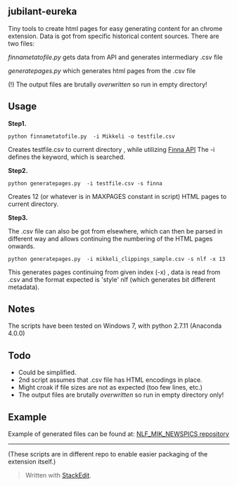 ## jubilant-eureka
Tiny tools to create html pages for easy generating content for an chrome extension. Data is got from specific historical content sources. There are two files:

*finnametatofile.py*
gets data from API and generates intermediary .csv file 

*generatepages.py*
which generates html pages from the .csv file

(!) The output files are brutally *overwritten* so run in empty directory!



## Usage 

**Step1.**

    python finnametatofile.py  -i Mikkeli -o testfile.csv

Creates testfile.csv to current directory , while utilizing [Finna API](https://www.kiwi.fi/display/Finna/Finnan+avoin+rajapinta)
The -i defines the keyword, which is searched.

**Step2.** 

    python generatepages.py  -i testfile.csv -s finna
    
Creates 12 (or whatever is in MAXPAGES constant in script) HTML pages to current directory.

**Step3.** 

The .csv file can also be got from elsewhere, which can then be parsed in different way and allows continuing the numbering of the HTML pages onwards.

    python generatepages.py  -i mikkeli_clippings_sample.csv -s nlf -x 13

This generates pages continuing from given index (-x) , data is read from .csv  and the format expected is 'style' nlf (which generates bit different metadata).


## Notes

The scripts have been tested on Windows 7, with python 2.7.11 (Anaconda 4.0.0)


## Todo

* Could be simplified. 
* 2nd script assumes that .csv file has HTML encodings in place.
* Might croak if file sizes are not as expected (too few lines, etc.) 
* The output files are brutally *overwritten* so run in empty directory only!

## Example

Example of generated files can be found at:  [NLF_MIK_NEWSPICS repository ](https://github.com/TuulaP/NLF_Clippings_Extension/tree/master/nlf_mik_newspics)


----------
(These scripts are in different repo to enable easier packaging of the extension itself.)


> Written with [StackEdit](https://stackedit.io/).


